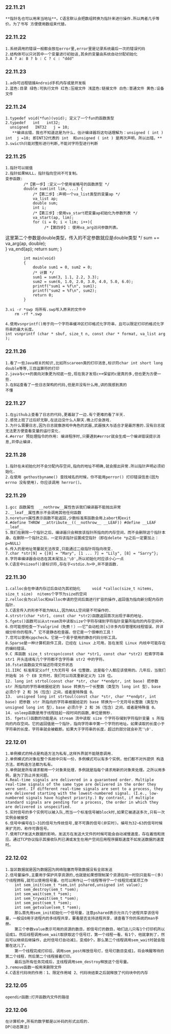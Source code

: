 ### 22.11.21 	

	**指针名也可以用来当地址**。C语言默认会把数组转换为指针来进行操作.所以两者几乎等价。为了书写 方便便用数组来代替。

### 22.11.22 
	1.系统调用的错误一般都会放在error里,error里是记录系统最后一次的错误代码	
	2.结构体可以只对其中一个变量进行初始话,其余的变量由系统自动分配初始化
	3.A ? a: B ? b : C ? c : "ddd" 

### 22.11.23
	1.adb可远程链接Android手机内存或是开发板
	2.蓝色:目录 绿色:可执行文件 红色:压缩文件 浅蓝色:链接文件 白色:普通文件 黄色:设备文件

### 22.11.24
	1.typedef void(*fun)(void); 定义了一个fun的函数类型
	2.typedef   int   int32;
	  unsigned   INT32   j = 10;
	   **编译出错，我也不知道这是为什么，估计编译器将这句话理解为：unsigned ( int )   int  j =10; 即INT32代表的 int  和unsigned ( int ) 是两次声明，所以出错。**
	3.swicth只能对整形进行判断,不能对字符型进行判断

### 22.11.25
	1.指针可以赋值
	2.指针如果NULL，指针指向空间不可复制。
	变参函数:
			/*【第一步】:定义一个使用省略号的函数原型 */
			double sum(int lim, ...) {
				/*【第二步】:声明一个va_list类型的变量ap */
				va_list ap;
				double sum;
				int i;
				/*【第三步】:使用va_start把变量ap初始化为参数列表 */
				va_start(ap, lim); 
				for (i = 0; i < lim; i++){
					 /*【第四步】: 使用va_arg访问参数列表。 
   这里第二个参数是double类型，传入的不定参数就应是double类型
   */
					 sum += va_arg(ap, double);  
				}
				va_end(ap); 
				return sum;
			}
			

			int main(void)
			{
 				double sum1 = 0, sum2 = 0;
 				/* 计算 */
 				sum1 = sum(3, 1.1, 2.2, 3.3);  
 				sum2 = sum(6, 1.0, 2.0, 3.0, 4.0, 5.0, 6.0);
 				printf("sum1 = %f\n", sum1);
 				printf("sum2 = %f\n", sum2);
				return 0;
			}

	3.vi -r *swp 将所有.swp写入原来的文件中
		rm -rf *.swp

	4.使用vsnprintf()用于向一个字符串缓冲区打印格式化字符串，且可以限定打印的格式化字符串的最大长度。
	int vsnprintf (char * sbuf, size_t n, const char * format, va_list arg );

### 22.11.26
	1.看了一些Java相关的知识,比如所scareen类的打印消息,标识符char int short long double等等,三目运算符的打印
	2.java与c++的面向对象更为彻底一些,现在我才发现c++保留的c是真的多,但也更为方便一些.
	3.在B站查看了一些日志架构的代码,但是并没有什么用,讲的我感到真的
	不懂

### 22.11.27
	1.在github上查看了日志的代码,更着敲了一边.有个更难的看了半天.
	2.感觉上班了过后好无聊,在这边没什么人聊天.晚上打会游戏.
	3.为什么需要日志,因为日志就像游戏中角色的武器,武器强大与适合才是最厉害的.没有日志就无法更方便查看变量的运行变化.
	4.#error 预处理指令的作用: 编译程序时,只要遇到#error就会生成一个编译错误提示消息,并停止编译.

### 22.11.28
	1.指针在未初始化时不会分配内存空间,指向的地址不明确,就会报出异常.所以指针声明必须初始化.
	2.在使用 gethostbyname() 查找域名的时候，你不能用perror() 打印错误信息(因为 errno 没有使用)，你应该调用 herror()。

### 22.11.29
	1.gcc 函数属性	__nothrow__属性告诉我们编译器不能抛出异常
	2.__leaf__属性表示不会调用其他任何函数
	3.noreturn属性表示函数不能返回,少数标准库函数会用上abort和exit
	4.#define THROW __attribute__((__nothrow__ __LEAF)) #define __LEAF __leaf__
	5.我们在删除一个指针之后，编译器只会释放该指针所指向的内存空间，而不会删除这个指针本身。在删除一个指针之后，一定将该指针设置成空指针（即在delete *p之后一定要加上： p=NULL）
	6.传入的是地址常量就无法改变,只能通过二级指针将指向改变.
	7.char *str[9] = {[0] = "Mary", [1 ... 7] = "Lily", [8] = "Sarry"};
	8.字符串编译器会动态在其末尾加上'\0',所以初始化时应该小心一点
	9.C语言中sizeof()是标识符,存在于<stdio.h>中,并不是函数.

### 22.11.30
	1.calloc会在申请内存过后自动为其初始化		void *calloc(size_t nitems, size_t size)  nitems个字节为size的空间
	2.relloc会为calloc和malloc申请的空间后面进行扩容的操作,返回值为指向新分配内存的指针.
	3.C语言传入的形参不能为NULL,因为NULL空间是不可操作的.
	4.strstr(char *str1, const char *str2)函数返回首次出现子串的地址.
	5.fgets()函数可以从stream流中读取size个字符存储到字符指针变量所指向的内存空间中.
	6.你可能想检查一下valgrind（免费！）——它“自动检测[s]许多内存管理和线程错误，并详细分析你的程序。” 它不是静态检查器，但它是一个很棒的工具！
	7.您可以使用cppcheck。它是一个易于使用的静态代码分析工具。
	8.Sparse是一种计算机软件工具，已经在 Linux 上可用，旨在发现 Linux 内核中可能存在的编码错误。
	9.C 库函数 size_t strcspn(const char *str1, const char *str2) 检索字符串 str1 开头连续有几个字符都不含字符串 str2 中的字符。
	10.fstat函数由文件描述符得文件状态
	11.IIRC 标准库定义off_t为无符号 64 位整数，这是每个人都应该使用的。几年后，当我们开始有 16 个 EB 文件时，我们可以将其重新定义为 128 位。
	12. long int strtol(const char *str, char **endptr, int base) 把参数 str 所指向的字符串根据给定的 base 转换为一个长整数（类型为 long int 型），base 必须介于 2 和 36（包含）之间，或者是特殊值 0。
	13.  unsigned long int strtoul(const char *str, char **endptr, int base) 把参数 str 所指向的字符串根据给定的 base 转换为一个无符号长整数（类型为 unsigned long int 型），base 必须介于 2 和 36（包含）之间，或者是特殊值 0。
	14. usleep函数是用于线程挂起一段时间的函数,单位是微秒.
	15. fgets()函数的功能是从 stream 流中读取 size 个字符存储到字符指针变量 s 所指向的内存空间。它的返回值是一个指针，指向字符串中第一个字符的地址。如果读取的长度小于字符串的长度，字符串就会被截断。如果大于字符串的长度，超过的部分就会补充'\0'.
	
### 22.12.01
	1.单例模式的特点是构造方法为私有,这样外界就不能随意调用.
	2.单例模式的对象在整个系统中只有一份，多例模式可以有多个实例，他们都不对外提供 构造方法，即构造方法都为私有。
	3.单例就是所有请求都用一个对象来处理，多例就是指每个请求用新的对象来处理。之所以用多例，是为了防止并发问题。
	4.Real-time signals are delivered in a guaranteed order. Multiple real-time signals of the same type are delivered in the order they were sent. If different real-time signals are sent to a process, they are delivered starting with the lowest-numbered signal. (I.e., low-numbered signals have highest priority.) By contrast, if multiple standard signals are pending for a process, the order in which they are delivered is unspecified.
	5.实时信号的多个实例可以被入队,而当一个标准信号被block时,如果它被递送多次,只有一次实例会被接受
	6.信号中编号在1~31的信号为传统信号,是不可靠的信号(非实时)。编号为32~63的信号时候来扩充的，称作可靠信号。
	7.使用TCP发送大数据的影响，发送方在发送大文件的时候可能会自动减慢速度，存在着饱和效应。通过TCP协议指示其接收队列已满或发生在用户空间应用程序摄取速度不如发送数据的速度时。

### 22.12.02
	1.盲区数据就是因为数据因为网络阻塞而导致数据没有全部发送
	2.信号量操作,主要用于保护共享资源的,也就是如果想限制某个资源在同一时刻只能有一(多)个线程拥有,就可以使用信号量。也可以用作让一个线程等待宁一个线程完成某项工作
		int sem_init(sem_t *sem,int pshared,unsigned int value); 
		int sem_destroy(sem_t *sem); 
		int sem_wait(sem_t *sem); 
		int sem_trywait(sem_t *sem); 
		int sem_post(sem_t *sem); 
		int sem_getvalue(sem_t *sem); 
		那么首先用sem_init初始化一个信号量，注意pshared表示允许几个进程共享该信号量，一般设0用于进程内的多线程共享，要看是否支持进程共享，请查看下你的系统的man手册。
		第三个参数value表示可用的资源的数目，即信号灯的数目，咱们这儿只有1个打印机所以设成1。然后线程调用sem_wait取获取这个信号灯，第一个线程一看，有1个，他就拿到了，然后可以继续后继操作，此时信号灯自动减1，变成0个。那么第二个线程调用sem_wait时就会阻塞在这儿了。
		第一个线程完成打印后，调用sem_post释放信号灯，信号灯数目变成1，将会唤醒等待的第二个线程，然后第二个线程接着打印。
		最后当所有任务完成后，主线程调用sem_destroy释放这个信号量。
	3.remove函数一般用来删除文件
	4.C语言代码块的作用：1、限定作用域 2、代码块结束之后就释放了代码块中的内存

### 22.12.05
	opendir函数:打开函数内文件的路径

### 22.12.06
	在计算机中,所有的数字都是以补码的形式出现的.
	DP(动态算法)

